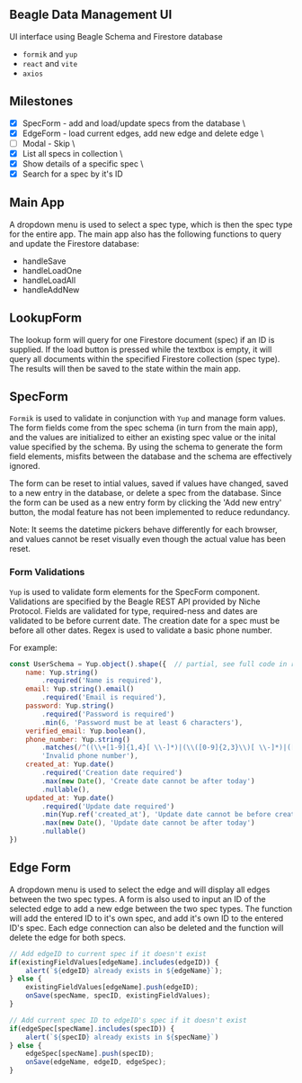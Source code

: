 ## Beagle Data Management UI
UI interface using Beagle Schema and Firestore database
* `formik` and `yup`
* `react` and `vite`
* `axios`

## Milestones
-[x] SpecForm - add and load/update specs from the database \
-[x] EdgeForm - load current edges, add new edge and delete edge \
-[ ] Modal - Skip  \
-[x] List all specs in collection \
-[x] Show details of a specific spec \
-[x] Search for a spec by it's ID 

## Main App
A dropdown menu is used to select a spec type, which is then the spec type for the entire app. The main app also has the following functions to query and update the Firestore database:
* handleSave
* handleLoadOne
* handleLoadAll
* handleAddNew

## LookupForm
The lookup form will query for one Firestore document (spec) if an ID is supplied. If the load button is pressed while the textbox is empty, it will query all documents within the specified Firestore collection (spec type). The results will then be saved to the state within the main app.

## SpecForm
`Formik` is used to validate in conjunction with `Yup` and manage form values. The form fields come from the spec schema (in turn from the main app), and the values are initialized to either an existing spec value or the inital value specified by the schema. By using the schema to generate the form field elements, misfits between the database and the schema are effectively ignored. 

The form can be reset to intial values, saved if values have changed, saved to a new entry in the database, or delete a spec from the database. Since the form can be used as a new entry form by clicking the 'Add new entry' button, the modal feature has not been implemented to reduce redundancy. 

Note: It seems the datetime pickers behave differently for each browser, and values cannot be reset visually even though the actual value has been reset. 

### Form Validations
`Yup` is used to validate form elements for the SpecForm component. Validations are specified by the Beagle REST API provided by Niche Protocol. Fields are validated for type, required-ness and dates are validated to be before current date. The creation date for a spec must be before all other dates. Regex is used to validate a basic phone number. 

For example:

``` javascript
const UserSchema = Yup.object().shape({  // partial, see full code in repo
    name: Yup.string()
        .required('Name is required'),
    email: Yup.string().email()
        .required('Email is required'),
    password: Yup.string()
        .required('Password is required')
        .min(6, 'Password must be at least 6 characters'),
    verified_email: Yup.boolean(),
    phone_number: Yup.string()
        .matches(/^((\\+[1-9]{1,4}[ \\-]*)|(\\([0-9]{2,3}\\)[ \\-]*)|([0-9]{2,4})[ \\-]*)*?[0-9]{3,4}?[ \\-]*[0-9]{3,4}?$/, 
        'Invalid phone number'),
    created_at: Yup.date()
        .required('Creation date required')
        .max(new Date(), 'Create date cannot be after today')
        .nullable(),
    updated_at: Yup.date()
        .required('Update date required')
        .min(Yup.ref('created_at'), 'Update date cannot be before create date')
        .max(new Date(), 'Update date cannot be after today')
        .nullable()
})
```

## Edge Form
A dropdown menu is used to select the edge and will display all edges between the two spec types. A form is also used to input an ID of the selected edge to add a new edge between the two spec types. The function will add the entered ID to it's own spec, and add it's own ID to the entered ID's spec. Each edge connection can also be deleted and the function will delete the edge for both specs.

```javascript
// Add edgeID to current spec if it doesn't exist
if(existingFieldValues[edgeName].includes(edgeID)) {
    alert(`${edgeID} already exists in ${edgeName}`);
} else {
    existingFieldValues[edgeName].push(edgeID);
    onSave(specName, specID, existingFieldValues);
}

// Add current spec ID to edgeID's spec if it doesn't exist
if(edgeSpec[specName].includes(specID)) {
    alert(`${specID} already exists in ${specName}`)
} else {
    edgeSpec[specName].push(specID);
    onSave(edgeName, edgeID, edgeSpec);
}
```